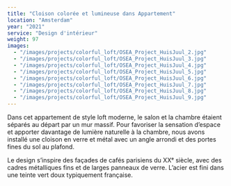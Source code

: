 ```yaml
---
title: "Cloison colorée et lumineuse dans Appartement"
location: "Amsterdam"
year: "2021"
service: "Design d'intérieur"
weight: 97
images:
  - "/images/projects/colorful_loft/OSEA_Project_HuisJuul_2.jpg"
  - "/images/projects/colorful_loft/OSEA_Project_HuisJuul_3.jpg"
  - "/images/projects/colorful_loft/OSEA_Project_HuisJuul_4.jpg"
  - "/images/projects/colorful_loft/OSEA_Project_HuisJuul_5.jpg"
  - "/images/projects/colorful_loft/OSEA_Project_HuisJuul_6.jpg"
  - "/images/projects/colorful_loft/OSEA_Project_HuisJuul_7.jpg"
  - "/images/projects/colorful_loft/OSEA_Project_HuisJuul_8.jpg"
  - "/images/projects/colorful_loft/OSEA_Project_HuisJuul_9.jpg"
---
```


Dans cet appartement de style loft moderne, le salon et la chambre étaient séparés au départ par un mur massif. Pour favoriser la sensation d’espace et apporter davantage de lumière naturelle à la chambre, nous avons installé une cloison en verre et métal avec un angle arrondi et des portes fines du sol au plafond.

Le design s’inspire des façades de cafés parisiens du XXᵉ siècle, avec des cadres métalliques fins et de larges panneaux de verre. L’acier est fini dans une teinte vert doux typiquement française.
